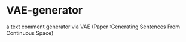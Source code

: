 # VAE-generator
a text comment generator via VAE (Paper :Generating Sentences From Continuous Space)
